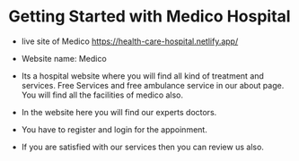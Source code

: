 # Getting Started with Medico Hospital

* live site of Medico https://health-care-hospital.netlify.app/

* Website name: Medico
* Its a hospital website where you will find all kind of treatment and services. Free Services and free ambulance service in our about page. You will find all the facilities of medico also.
* In the website here you will find our experts doctors.
* You have to register and login for the appoinment.
* If you are satisfied with our services then you can review us also.
